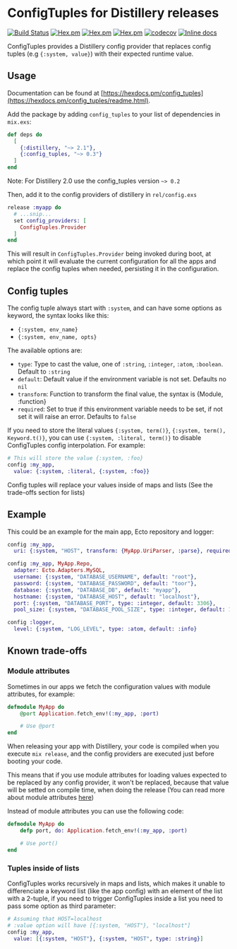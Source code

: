 # ConfigTuples for Distillery releases

[![Build Status](https://travis-ci.org/rockneurotiko/config_tuples.svg?branch=master)](https://travis-ci.org/rockneurotiko/config_tuples)
[![Hex.pm](https://img.shields.io/hexpm/v/config_tuples.svg)](http://hex.pm/packages/config_tuples)
[![Hex.pm](https://img.shields.io/hexpm/dt/config_tuples.svg)](https://hex.pm/packages/config_tuples)
[![Hex.pm](https://img.shields.io/hexpm/dw/config_tuples.svg)](https://hex.pm/packages/config_tuples)
[![codecov](https://codecov.io/gh/rockneurotiko/config_tuples/branch/master/graph/badge.svg)](https://codecov.io/gh/rockneurotiko/config_tuples)
[![Inline docs](http://inch-ci.org/github/rockneurotiko/config_tuples.svg)](http://inch-ci.org/github/rockneurotiko/config_tuples)


ConfigTuples provides a Distillery config provider that replaces config tuples (e.g `{:system, value}`) with their expected runtime value.

## Usage

Documentation can be found at [https://hexdocs.pm/config_tuples](https://hexdocs.pm/config_tuples/readme.html).

Add the package by adding `config_tuples` to your list of dependencies in `mix.exs`:

```elixir
def deps do
  [
    {:distillery, "~> 2.1"},
    {:config_tuples, "~> 0.3"}
  ]
end
```

Note: For Distillery 2.0 use the config_tuples version `~> 0.2`

Then, add it to the config providers of distillery in `rel/config.exs`

```elixir
release :myapp do
  # ...snip...
  set config_providers: [
    ConfigTuples.Provider
  ]
end
```

This will result in `ConfigTuples.Provider` being invoked during boot, at which point it
will evaluate the current configuration for all the apps and replace the config tuples when needed, persisting it in the configuration.

## Config tuples

The config tuple always start with `:system`, and can have some options as keyword, the syntax looks like this:

- `{:system, env_name}`
- `{:system, env_name, opts}`

The available options are:
- `type`: Type to cast the value, one of `:string`, `:integer`, `:atom`, `:boolean`. Default to `:string`
- `default`: Default value if the environment variable is not set. Defaults no `nil`
- `transform`: Function to transform the final value, the syntax is {Module, :function}
- `required`: Set to true if this environment variable needs to be set, if not set it will raise an error. Defaults to `false`

If you need to store the literal values `{:system, term()}`, `{:system, term(), Keyword.t()}`,
you can use `{:system, :literal, term()}` to disable ConfigTuples config interpolation. For example:

``` elixir
# This will store the value {:system, :foo}
config :my_app,
  value: {:system, :literal, {:system, :foo}}
```

Config tuples will replace your values inside of maps and lists (See the trade-offs section for lists)

## Example

This could be an example for the main app, Ecto repository and logger:

``` elixir
config :my_app,
  uri: {:system, "HOST", transform: {MyApp.UriParser, :parse}, required: true}

config :my_app, MyApp.Repo,
  adapter: Ecto.Adapters.MySQL,
  username: {:system, "DATABASE_USERNAME", default: "root"},
  password: {:system, "DATABASE_PASSWORD", default: "toor"},
  database: {:system, "DATABASE_DB", default: "myapp"},
  hostname: {:system, "DATABASE_HOST", default: "localhost"},
  port: {:system, "DATABASE_PORT", type: :integer, default: 3306},
  pool_size: {:system, "DATABASE_POOL_SIZE", type: :integer, default: 10}

config :logger,
  level: {:system, "LOG_LEVEL", type: :atom, default: :info}
```

## Known trade-offs

### Module attributes

Sometimes in our apps we fetch the configuration values with module attributes, for example:

``` elixir
defmodule MyApp do
    @port Application.fetch_env!(:my_app, :port)

    # Use @port
end
```

When releasing your app with Distillery, your code is compiled when you execute `mix release`, and the config providers are executed just before booting your code.

This means that if you use module attributes for loading values expected to be replaced by any config provider, it won't be replaced, because that value will be setted on compile time, when doing the release (You can read more about module attributes [here](https://elixir-lang.org/getting-started/module-attributes.html))

Instead of module attributes you can use the following code:

``` elixir
defmodule MyApp do
    defp port, do: Application.fetch_env!(:my_app, :port)

    # Use port()
end
```

### Tuples inside of lists

ConfigTuples works recursively in maps and lists, which makes it unable to differenciate a keyword list (like the app config) with an element of the list with a 2-tuple, if you need to trigger ConfigTuples inside a list you need to pass some option as third parameter:

``` elixir
# Assuming that HOST=localhost
# :value option will have [{:system, "HOST"}, "localhost"]
config :my_app,
  value: [{:system, "HOST"}, {:system, "HOST", type: :string}]
```
